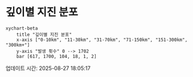 # 깊이별 지진 분포

```mermaid
xychart-beta
    title "깊이별 지진 분포"
    x-axis ["0-10km", "11-30km", "31-70km", "71-150km", "151-300km", "300km+"]
    y-axis "발생 횟수" 0 --> 1702
    bar [617, 1700, 104, 18, 1, 2]
```

업데이트 시간: 2025-08-27 18:05:17

